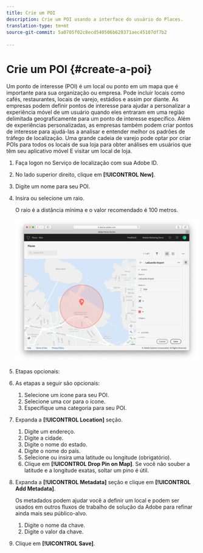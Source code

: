 ```yaml
---
title: Crie um POI
description: Crie um POI usando a interface do usuário do Places.
translation-type: tm+mt
source-git-commit: 5a0705f02c8ecd540506b628371aec45107df7b2

---
```



# Crie um POI {#create-a-poi}

Um ponto de interesse (POI) é um local ou ponto em um mapa que é importante para sua organização ou empresa. Pode incluir locais como cafés, restaurantes, locais de varejo, estádios e assim por diante. As empresas podem definir pontos de interesse para ajudar a personalizar a experiência móvel de um usuário quando eles entraram em uma região delimitada geograficamente para um ponto de interesse específico. Além de experiências personalizadas, as empresas também podem criar pontos de interesse para ajudá-las a analisar e entender melhor os padrões de tráfego de localização. Uma grande cadeia de varejo pode optar por criar POIs para todos os locais de sua loja para obter análises em usuários que têm seu aplicativo móvel E visitar um local de loja.

1. Faça logon no Serviço de localização com sua Adobe ID.
1. No lado superior direito, clique em **[!UICONTROL New]**.
1. Digite um nome para seu POI.
1. Insira ou selecione um raio.

   O raio é a distância mínima e o valor recomendado é 100 metros.

   ![definir um POI](/help/assets/define_poi.png)

1. Etapas opcionais:
1. As etapas a seguir são opcionais:

   1. Selecione um ícone para seu POI.
   1. Selecione uma cor para o ícone.
   1. Especifique uma categoria para seu POI.

1. Expanda a **[!UICONTROL Location]** seção.

   1. Digite um endereço.
   1. Digite a cidade.
   1. Digite o nome do estado.
   1. Digite o nome do país.
   1. Selecione ou insira uma latitude ou longitude (obrigatório).
   1. Clique em **[!UICONTROL Drop Pin on Map]**.
   Se você não souber a latitude e a longitude exatas, soltar um pino é útil.

1. Expanda a **[!UICONTROL Metadata]** seção e clique em **[!UICONTROL Add Metadata]**.

   Os metadados podem ajudar você a definir um local e podem ser usados em outros fluxos de trabalho de solução da Adobe para refinar ainda mais seu público-alvo.

   1. Digite o nome da chave.
   1. Digite o valor da chave.

1. Clique em **[!UICONTROL  Save]**.
